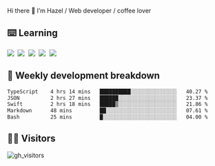 
Hi there 👋 I’m Hazel / Web developer / coffee lover

## ⌨️ Learning

<samp>
 <a href="https://github.com/vuejs/core"><img src="https://api.iconify.design/logos:vue.svg" /></a>
  <a href="https://github.com/vuejs/core"><img src="https://api.iconify.design/logos:react.svg" /></a>
  <a href="https://github.com/vitejs/vite"><img src="https://api.iconify.design/logos:vitejs.svg" /></a>
  <a href="https://github.com/microsoft/TypeScript"><img src="https://api.iconify.design/logos:typescript-icon.svg" /></a> 
  <a href="https://github.com/unocss/unocss"><img src="https://api.iconify.design/logos:unocss.svg" /></a>
  

</samp>


## 🦀 Weekly development breakdown

<!--START_SECTION:waka-->

```txt
TypeScript    4 hrs 14 mins   ██████████░░░░░░░░░░░░░░░   40.27 %
JSON          2 hrs 27 mins   ██████░░░░░░░░░░░░░░░░░░░   23.37 %
Swift         2 hrs 18 mins   █████▒░░░░░░░░░░░░░░░░░░░   21.86 %
Markdown      48 mins         ██░░░░░░░░░░░░░░░░░░░░░░░   07.61 %
Bash          25 mins         █░░░░░░░░░░░░░░░░░░░░░░░░   04.00 %
```

<!--END_SECTION:waka-->
## 👬🏻 Visitors

![gh_visitors](https://profile-counter.glitch.me/Hazel-Lin/count.svg)

